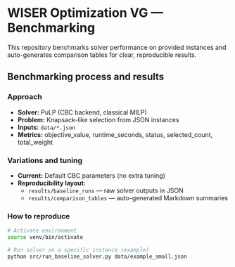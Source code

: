 # WISER Optimization VG — Benchmarking

This repository benchmarks solver performance on provided instances and auto-generates comparison tables for clear, reproducible results.

## Benchmarking process and results

### Approach
- **Solver:** PuLP (CBC backend, classical MILP)
- **Problem:** Knapsack-like selection from JSON instances
- **Inputs:** `data/*.json`
- **Metrics:** objective_value, runtime_seconds, status, selected_count, total_weight

### Variations and tuning
- **Current:** Default CBC parameters (no extra tuning)
- **Reproducibility layout:**
  - `results/baseline_runs` — raw solver outputs in JSON
  - `results/comparison_tables` — auto-generated Markdown summaries

### How to reproduce
```bash
# Activate environment
source venv/bin/activate

# Run solver on a specific instance (example)
python src/run_baseline_solver.py data/example_small.json



